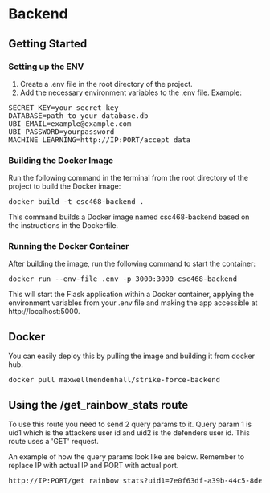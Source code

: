 # Backend
## Getting Started
### Setting up the ENV
1. Create a .env file in the root directory of the project.
2. Add the necessary environment variables to the .env file. Example:
<pre>
SECRET_KEY=your_secret_key
DATABASE=path_to_your_database.db
UBI_EMAIL=example@example.com
UBI_PASSWORD=yourpassword
MACHINE_LEARNING=http://IP:PORT/accept_data
</pre>

### Building the Docker Image
Run the following command in the terminal from the root directory of the project to build the Docker image:
<pre>
docker build -t csc468-backend .
</pre>
This command builds a Docker image named csc468-backend based on the instructions in the Dockerfile.

### Running the Docker Container
After building the image, run the following command to start the container:
<pre>
docker run --env-file .env -p 3000:3000 csc468-backend
</pre>
This will start the Flask application within a Docker container, applying the environment variables from your .env file and making the app accessible at http://localhost:5000.

## Docker 
You can easily deploy this by pulling the image and building it from docker hub.
<pre>
docker pull maxwellmendenhall/strike-force-backend
</pre>

## Using the /get_rainbow_stats route
To use this route you need to send 2 query params to it. Query param 1 is uid1 which is the attackers user id
and uid2 is the defenders user id. This route uses a 'GET' request. 

An example of how the query params look like are below. Remember to replace IP with actual IP and PORT with actual port.
<pre>
http://IP:PORT/get_rainbow_stats?uid1=7e0f63df-a39b-44c5-8de0-d39a05926e77&uid2=7e0f63df-a39b-44c5-8de0-d39a05926e77
</pre>


